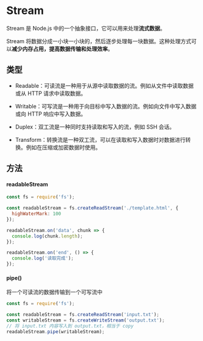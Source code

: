 # Stream

Stream 是 Node.js 中的一个抽象接口，它可以用来处理**流式数据**。

Stream 将数据分成一小块一小块的，然后逐步处理每一块数据。这种处理方式可以**减少内存占用，提高数据传输和处理效率**。

## 类型

- Readable：可读流是一种用于从源中读取数据的流。例如从文件中读取数据或从 HTTP 请求中读取数据。

- Writable：可写流是一种用于向目标中写入数据的流。例如向文件中写入数据或向 HTTP 响应中写入数据。

- Duplex：双工流是一种同时支持读取和写入的流，例如 SSH 会话。

- Transform：转换流是一种双工流，可以在读取和写入数据时对数据进行转换。例如在压缩或加密数据时使用。

## 方法

#### readableStream

```javascript
const fs = require('fs');

const readableStream = fs.createReadStream('./template.html', {
  highWaterMark: 100
});

readableStream.on('data', chunk => {
  console.log(chunk.length);
});

readableStream.on('end', () => {
  console.log('读取完成');
});
```

#### pipe()

将一个可读流的数据传输到一个可写流中

```javascript
const fs = require('fs');

const readableStream = fs.createReadStream('input.txt');
const writableStream = fs.createWriteStream('output.txt');
// 将 input.txt 内容写入到 output.txt，相当于 copy
readableStream.pipe(writableStream);
```
